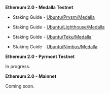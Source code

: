 **Ethereum 2.0 - Medalla Testnet**

- Staking Guide - [Ubuntu/Prysm/Medalla](https://medium.com/@SomerEsat/guide-to-staking-on-ethereum-2-0-ubuntu-medalla-prysm-4d2a86cc637b?source=friends_link&sk=4cb64bfa20247d2b5c7a50ce0a92d33b)

- Staking Guide - [Ubuntu/Lighthouse/Medalla](https://medium.com/@SomerEsat/guide-to-staking-on-ethereum-2-0-ubuntu-medalla-lighthouse-c6f3c34597a8?source=friends_link&sk=26e3bbf906e46cf244ff1ee2f8271cd6)

- Staking Guide - [Ubuntu/Teku/Medalla](https://medium.com/@SomerEsat/170e2c52bd23?source=friends_link&sk=5f88cc288bb247f1711b729ef91de003)

- Staking Guide - [Ubuntu/Nimbus/Medalla](https://medium.com/@SomerEsat/guide-to-staking-on-ethereum-2-0-ubuntu-medalla-nimbus-5f4b2b0f2d7c?source=friends_link&sk=ee272e7d2c5c53f9e69f302155cb1714)


**Ethereum 2.0 - Pyrmont Testnet**

In progress.


**Ethereum 2.0 - Mainnet**

Coming soon.
